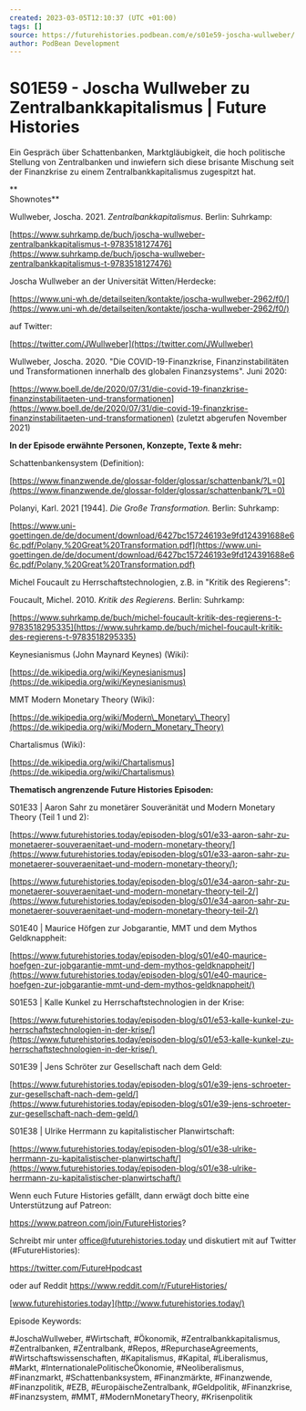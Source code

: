 ```yaml
---
created: 2023-03-05T12:10:37 (UTC +01:00)
tags: []
source: https://futurehistories.podbean.com/e/s01e59-joscha-wullweber/
author: PodBean Development
---
```


# S01E59 - Joscha Wullweber zu Zentralbankkapitalismus | Future Histories

Ein Gespräch über Schattenbanken, Marktgläubigkeit, die hoch politische Stellung von Zentralbanken und inwiefern sich diese brisante Mischung seit der Finanzkrise zu einem Zentralbankkapitalismus zugespitzt hat.

**  
Shownotes**

Wullweber, Joscha. 2021. _Zentralbankkapitalismus_. Berlin: Suhrkamp:

[https://www.suhrkamp.de/buch/joscha-wullweber-zentralbankkapitalismus-t-9783518127476](https://www.suhrkamp.de/buch/joscha-wullweber-zentralbankkapitalismus-t-9783518127476)

  
Joscha Wullweber an der Universität Witten/Herdecke:

[https://www.uni-wh.de/detailseiten/kontakte/joscha-wullweber-2962/f0/](https://www.uni-wh.de/detailseiten/kontakte/joscha-wullweber-2962/f0/)

  
auf Twitter:

[https://twitter.com/JWullweber](https://twitter.com/JWullweber)

  
Wullweber, Joscha. 2020. "Die COVID-19-Finanzkrise, Finanzinstabilitäten und Transformationen innerhalb des globalen Finanzsystems". Juni 2020:

[https://www.boell.de/de/2020/07/31/die-covid-19-finanzkrise-finanzinstabilitaeten-und-transformationen](https://www.boell.de/de/2020/07/31/die-covid-19-finanzkrise-finanzinstabilitaeten-und-transformationen) (zuletzt abgerufen November 2021)

**In der Episode erwähnte Personen, Konzepte, Texte & mehr:**

Schattenbankensystem (Definition):

[https://www.finanzwende.de/glossar-folder/glossar/schattenbank/?L=0](https://www.finanzwende.de/glossar-folder/glossar/schattenbank/?L=0)

  
Polanyi, Karl. 2021 \[1944\]. _Die Große Transformation._ Berlin: Suhrkamp:

[https://www.uni-goettingen.de/de/document/download/6427bc157246193e9fd124391688e66c.pdf/Polany,%20Great%20Transformation.pdf](https://www.uni-goettingen.de/de/document/download/6427bc157246193e9fd124391688e66c.pdf/Polany,%20Great%20Transformation.pdf)

  
Michel Foucault zu Herrschaftstechnologien, z.B. in "Kritik des Regierens":

Foucault, Michel. 2010. _Kritik des Regierens._ Berlin: Suhrkamp:

[https://www.suhrkamp.de/buch/michel-foucault-kritik-des-regierens-t-9783518295335](https://www.suhrkamp.de/buch/michel-foucault-kritik-des-regierens-t-9783518295335)

  
Keynesianismus (John Maynard Keynes) (Wiki):

[https://de.wikipedia.org/wiki/Keynesianismus](https://de.wikipedia.org/wiki/Keynesianismus)

  
MMT Modern Monetary Theory (Wiki):

[https://de.wikipedia.org/wiki/Modern\_Monetary\_Theory](https://de.wikipedia.org/wiki/Modern_Monetary_Theory)

  
Chartalismus (Wiki):

[https://de.wikipedia.org/wiki/Chartalismus](https://de.wikipedia.org/wiki/Chartalismus)

**Thematisch angrenzende Future Histories Episoden:**

S01E33 | Aaron Sahr zu monetärer Souveränität und Modern Monetary Theory (Teil 1 und 2):

[https://www.futurehistories.today/episoden-blog/s01/e33-aaron-sahr-zu-monetaerer-souveraenitaet-und-modern-monetary-theory/](https://www.futurehistories.today/episoden-blog/s01/e33-aaron-sahr-zu-monetaerer-souveraenitaet-und-modern-monetary-theory/);

[https://www.futurehistories.today/episoden-blog/s01/e34-aaron-sahr-zu-monetaerer-souveraenitaet-und-modern-monetary-theory-teil-2/](https://www.futurehistories.today/episoden-blog/s01/e34-aaron-sahr-zu-monetaerer-souveraenitaet-und-modern-monetary-theory-teil-2/)

  
S01E40 | Maurice Höfgen zur Jobgarantie, MMT und dem Mythos Geldknappheit:

[https://www.futurehistories.today/episoden-blog/s01/e40-maurice-hoefgen-zur-jobgarantie-mmt-und-dem-mythos-geldknappheit/](https://www.futurehistories.today/episoden-blog/s01/e40-maurice-hoefgen-zur-jobgarantie-mmt-und-dem-mythos-geldknappheit/)

  
S01E53 | Kalle Kunkel zu Herrschaftstechnologien in der Krise:

[https://www.futurehistories.today/episoden-blog/s01/e53-kalle-kunkel-zu-herrschaftstechnologien-in-der-krise/](https://www.futurehistories.today/episoden-blog/s01/e53-kalle-kunkel-zu-herrschaftstechnologien-in-der-krise/) 

  
S01E39 | Jens Schröter zur Gesellschaft nach dem Geld:

[https://www.futurehistories.today/episoden-blog/s01/e39-jens-schroeter-zur-gesellschaft-nach-dem-geld/](https://www.futurehistories.today/episoden-blog/s01/e39-jens-schroeter-zur-gesellschaft-nach-dem-geld/)

  
S01E38 | Ulrike Herrmann zu kapitalistischer Planwirtschaft:

[https://www.futurehistories.today/episoden-blog/s01/e38-ulrike-herrmann-zu-kapitalistischer-planwirtschaft/](https://www.futurehistories.today/episoden-blog/s01/e38-ulrike-herrmann-zu-kapitalistischer-planwirtschaft/)

Wenn euch Future Histories gefällt, dann erwägt doch bitte eine Unterstützung auf Patreon:

https://www.patreon.com/join/FutureHistories?

Schreibt mir unter [office@futurehistories.today](mailto:office@futurehistories.today) und diskutiert mit auf Twitter (#FutureHistories):

https://twitter.com/FutureHpodcast

oder auf Reddit https://www.reddit.com/r/FutureHistories/

[www.futurehistories.today](http://www.futurehistories.today/)

Episode Keywords:

#JoschaWullweber, #Wirtschaft, #Ökonomik, #Zentralbankkapitalismus, #Zentralbanken, #Zentralbank, #Repos, #RepurchaseAgreements, #Wirtschaftswissenschaften, #Kapitalismus, #Kapital, #Liberalismus, #Markt, #InternationalePolitischeÖkonomie, #Neoliberalismus, #Finanzmarkt, #Schattenbanksystem, #Finanzmärkte, #Finanzwende, #Finanzpolitik, #EZB, #EuropäischeZentralbank, #Geldpolitik, #Finanzkrise, #Finanzsystem, #MMT, #ModernMonetaryTheory, #Krisenpolitik
